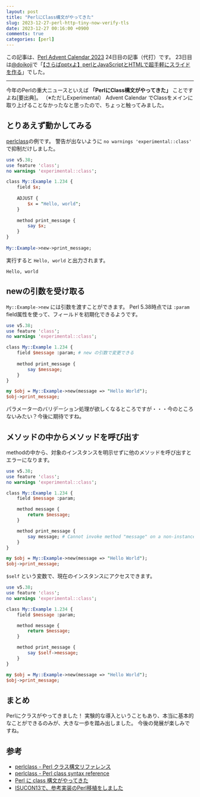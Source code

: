 ```yaml
---
layout: post
title: "PerlにClass構文がやってきた"
slug: 2023-12-27-perl-http-tiny-now-verify-tls
date: 2023-12-27 00:16:00 +0900
comments: true
categories: [perl]
---
```


この記事は、[Perl Advent Calendar 2023](https://qiita.com/advent-calendar/2023/perl) 24日目の記事（代打）です。
23日目は[@doikoji](https://qiita.com/doikoji)で「[【さらばpptxよ】perlとJavaScriptとHTMLで超手軽にスライドを作る](https://qiita.com/doikoji/items/b0d850349a6640d0c396)」でした。

-----

今年のPerlの重大ニュースといえば **「PerlにClass構文がやってきた」** ことですよね\[要出典\]。
（※ただしExperimental）
Advent Calendar でClassをメインに取り上げることなかったなと思ったので、ちょっと触ってみました。


## とりあえず動かしてみる

[perlclass](https://metacpan.org/dist/perl/view/pod/perlclass.pod)の例です。
警告が出ないように `no warnings 'experimental::class'` で抑制だけしました。

```perl
use v5.38;
use feature 'class';
no warnings 'experimental::class';

class My::Example 1.234 {
    field $x;
 
    ADJUST {
        $x = "Hello, world";
    }
 
    method print_message {
        say $x;
    }
}
 
My::Example->new->print_message;
```

実行すると `Hello, world` と出力されます。

```
Hello, world
```

## newの引数を受け取る

`My::Example->new` には引数を渡すことができます。
Perl 5.38時点では `:param` field属性を使って、フィールドを初期化できるようです。

```perl
use v5.38;
use feature 'class';
no warnings 'experimental::class';

class My::Example 1.234 {
    field $message :param; # new の引数で変更できる
 
    method print_message {
        say $message;
    }
}

my $obj = My::Example->new(message => "Hello World");
$obj->print_message;
```

パラメーターのバリデーション処理が欲しくなるところですが・・・今のところないみたい？今後に期待ですね。

## メソッドの中からメソッドを呼び出す

methodの中から、対象のインスタンスを明示せずに他のメソッドを呼び出すとエラーになります。

```perl
use v5.38;
use feature 'class';
no warnings 'experimental::class';

class My::Example 1.234 {
    field $message :param;

    method message {
        return $message;
    }

    method print_message {
        say message; # Cannot invoke method "message" on a non-instance at class.pl line 13.
    }
}

my $obj = My::Example->new(message => "Hello World");
$obj->print_message;
```

`$self` という変数で、現在のインスタンスにアクセスできます。

```perl
use v5.38;
use feature 'class';
no warnings 'experimental::class';

class My::Example 1.234 {
    field $message :param;

    method message {
        return $message;
    }

    method print_message {
        say $self->message;
    }
}

my $obj = My::Example->new(message => "Hello World");
$obj->print_message;
```

## まとめ

Perlにクラスがやってきました！
実験的な導入ということもあり、本当に基本的なことができるのみが、大きな一歩を踏み出しました。
今後の発展が楽しみですね。

## 参考

- [perlclass - Perl クラス構文リファレンス](https://perldoc.jp/docs/perl/5.38.0/perlclass.pod)
- [perlclass - Perl class syntax reference](https://metacpan.org/dist/perl/view/pod/perlclass.pod)
- [Perl に class 構文がやってきた](https://www.futomi.com/lecture/class.html#gsc.tab=0)
- [ISUCON13で、参考実装のPerl移植をしました](https://kfly8.hatenablog.com/entry/2023/12/03/235925)

